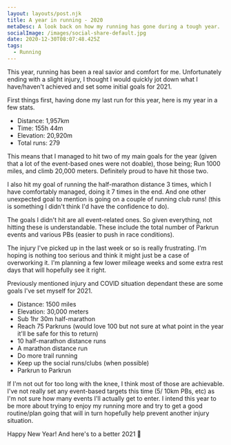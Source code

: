 ```yaml
---
layout: layouts/post.njk
title: A year in running - 2020
metaDesc: A look back on how my running has gone during a tough year.
socialImage: /images/social-share-default.jpg
date: 2020-12-30T08:07:48.425Z
tags:
  - Running
---
```

This year, running has been a real savior and comfort for me. Unfortunately ending with a slight injury, I thought I would quickly jot down what I have/haven't achieved and set some initial goals for 2021.

First things first, having done my last run for this year, here is my year in a few stats.

* Distance: 1,957km
* Time: 155h 44m
* Elevation: 20,920m
* Total runs: 279

This means that I managed to hit two of my main goals for the year (given that a lot of the event-based ones were not doable), those being; Run 1000 miles, and climb 20,000 meters. Definitely proud to have hit those two.

I also hit my goal of running the half-marathon distance 3 times, which I have comfortably managed, doing it 7 times in the end. And one other unexpected goal to mention is going on a couple of running club runs! (this is something I didn't think I'd have the confidence to do).

The goals I didn't hit are all event-related ones. So given everything, not hitting these is understandable. These include the total number of Parkrun events and various PBs (easier to push in race conditions).

The injury I've picked up in the last week or so is really frustrating. I'm hoping is nothing too serious and think it might just be a case of overworking it. I'm planning a few lower mileage weeks and some extra rest days that will hopefully see it right.

Previously mentioned injury and COVID situation dependant these are some goals I've set myself for 2021.

* Distance: 1500 miles
* Elevation: 30,000 meters
* Sub 1hr 30m half-marathon
* Reach 75 Parkruns (would love 100 but not sure at what point in the year it'll be safe for this to return)
* 10 half-marathon distance runs
* A marathon distance run
* Do more trail running
* Keep up the social runs/clubs (when possible)
* Parkrun to Parkrun

If I'm not out for too long with the knee, I think most of those are achievable. I've not really set any event-based targets this time (5/ 10km PBs, etc) as I'm not sure how many events I'll actually get to enter. I intend this year to be more about trying to enjoy my running more and try to get a good routine/plan going that will in turn hopefully help prevent another injury situation.

Happy New Year! And here's to a better 2021 🤞
